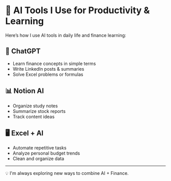 # 🤖 AI Tools I Use for Productivity & Learning

Here’s how I use AI tools in daily life and finance learning:

## 🧠 ChatGPT
- Learn finance concepts in simple terms
- Write LinkedIn posts & summaries
- Solve Excel problems or formulas

## 📊 Notion AI
- Organize study notes
- Summarize stock reports
- Track content ideas

## 🖥️ Excel + AI
- Automate repetitive tasks
- Analyze personal budget trends
- Clean and organize data

---

💡 I'm always exploring new ways to combine AI + Finance.
